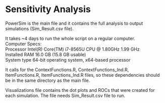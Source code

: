 # Sensitivity Analysis

PowerSim is the main file and it contains the full analysis to output simulations (Sim_Result.csv file).

It takes ~4 days to run the whole script on a regular computer. <br>
Computer Specs: <br>
Processor	Intel(R) Core(TM) i7-8565U CPU @ 1.80GHz   1.99 GHz <br>
Installed RAM	16.0 GB (15.8 GB usable) <br>
System type	64-bit operating system, x64-based processor <br>

It calls for the ContextFunctions.R, ContextFunctions_Ind.R, ItemFunctions.R, ItemFunctions_Ind.R files, so these dependencies should be in the same directory as the main file.

Visualizations file contains the dot plots and ROCs that were created for each simulation. The file needs Sim_Result.csv file to run.
